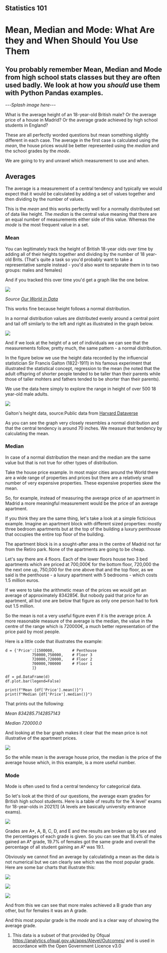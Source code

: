 ## Statistics 101

# Mean, Median and Mode: What Are they and When Should You Use Them

## You probably remember Mean, Median and Mode from high school stats classes but they are often used badly. We look at how you *should* use them with Python Pandas examples.

---*Splash image here*---

What is the average height of an 18-year-old British male? Or the
average price of a house in Madrid? Or the average grade achieved by
high school students in England?

These are all perfectly worded questions but mean something slightly
different in each case. The average in the first case is calculated
using the *mean*, the house prices would be better represented using the
*median* and the school grades by the *mode*.

We are going to try and unravel which measurement to use and when.

## Averages

The average is a measurement of a central tendency and typically we
would expect that it would be calculated by adding a set of values
together and then dividing by the number of values.

This is the *mean* and this works perfectly well for a normally
distributed set of data like height. The *median* is the central value
meaning that there are an equal number of measurements either side of
this value. Whereas the *mode* is the most frequent value in a set.

### Mean

You can legitimately track the height of British 18-year olds over time
by adding all of their heights together and dividing by the number of 18 year-old Brits. (That\'s quite a task so you\'d probably want to take a representative sample instead - you'd also want to separate them in to two groups: males and females)

And if you tracked this over time you\'d get a graph like the one below.

![](images/bgheight.png)

*Source [Our World in Data](https://ourworldindata.org/grapher/average-height-by-year-of-birth?country=~OWID_WRL)*

This works fine because height follows a normal distribution.

In a normal distribution values are distributed evenly around a central
point and tail off similarly to the left and right as illustrated in the
graph below.

![](images/normal.png)

And if we look at the height of a set of individuals we can see that the
measurements follow, pretty much, the same pattern - a normal distribution. 

In the figure below we use the 
height data recorded by the influencial statistician Sir Francis Galton (1822-1911) in his famous experiment that illustrated the statistical concept, regression to the mean (he noted that the adult offspring of shorter people tended to be taller than their parents while those of taller mohters and fathers tended to be shorter than their parents).

We use the data here simply to explore the range in height of over 500 18 year-old male adults.

![](images/galmaleheight.png)

Galton\'s height data, source:Public data from [Harvard
Dataverse](https://dataverse.harvard.edu/)

As you can see the graph very closely resembles a normal distribution and that the central tendency is around 70 inches. We measure that tendency by calculating the mean.

### Median

In case of a normal distribution the mean and the median are the same
value but that is not true for other types of distribution.

Take the house price example. In most major cities around the World
there are a wide range of properties and prices but there are a relatively small number of very expensive properties. These expensive properties skew the mean. 

So, for example, instead of measuring the average price of an apartment in Madrid a more meaningful measurement would be the price of an average apartment. 

If you think they are the same thing, let's take a look at a simple ficticious example. Imagine an apartment block with different sized properties: mostly three bedroom apartments but at the top of the building a luxury penthouse that occupies the entire top floor of the building.

The apartment block is in a sought-after area in the centre of Madrid not far from the Retiro park. None of the apartments are going to be cheap.

Let's say there are 4 floors. Each of the lower floors house two 3 bed apartments which are priced at 700,000€ for the bottom floor, 720,000 the the next one up, 750,000 for the one above that and the top floor, as we said is the penthouse - a luxury apartment with 5 bedrooms - which costs 1.5 million euros.

If we were to take the arithmetic mean of the prices we would get an average of approximately 834285€. But nobody paid that price for an apartment, all but one are below that figure as only one person had to fork out 1.5 million.

So the mean is not a very useful figure even if it is the average price. A more reasonable measure of the average is the median, the value in the centre of the range which is 720000€, a much better representation of the price paid by most people. 

Here is a little code that illustrates the example:

    d = {'Price':[1500000,        # Penthouse
                750000,750000,    # Floor 3
                720000,720000,    # Floor 2
                700000,700000     # Floor 1
                ]}

    df = pd.DataFrame(d)
    df.plot.bar(legend=False)

    print(f"Mean {df['Price'].mean()}")
    print(f"Median {df['Price'].median()}")

That prints out the following:

_Mean 834285.7142857143_

_Median 720000.0_

And looking at the bar graph makes it clear that the mean price is not illustrative of the apartment prices.

![](images/apartments.png)

So the while mean is the average house price, the median is the price of the average house which, in this example, is a more useful number.


### Mode

Mode is often used to find a central tendency for categorical data.

So let's look at the third of our questions, the average exam grades for British high school students. Here is a table of results for the 'A level' exams for 18-year-olds in 2021[1] (A levels are basically university entrance exams).

![](images/AlevelTable.png)

Grades are A*, A, B, C, D, and E and the results are broken up by sex and the percentages of each grade is given. So you can see that 18.4% of males gained an A* grade, 19.7% of females got the same grade and overall the percentage of all student gaining an A* was 19.1.

Obviously we cannot find an average by calculatindg a mean as the data is not numerical but we can clearly see which was the most popular grade. Here are some bar charts that illustrate this:

![](images/alevelMale.png)

![](images/alevelFemale.png)

![](images/alevelAll.png)


And from this we can see that more males achieved a B grade than any other, but for females it was an A grade.

And this most popular grade is the _mode_ and is a clear way of showing the average grade.




1. This data is a subset of that provided by Ofqual https://analytics.ofqual.gov.uk/apps/Alevel/Outcomes/ and is used in accordance with the Open Government Licence v3.0







